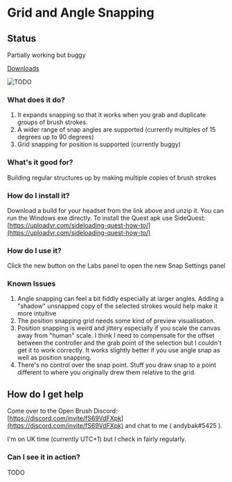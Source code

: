# Grid and Angle Snapping

## Status

Partially working but buggy

[Downloads](https://github.com/IxxyXR/open-brush/wiki/Downloads)

![TODO](https://cdn.discordapp.com/attachments/804251582715265034/846812293177933894/2021-05-25_19-06-31.gif)

### What does it do?

1. It expands snapping so that it works when you grab and duplicate groups of brush strokes.
2. A wider range of snap angles are supported \(currently multiples of 15 degrees up to 90 degrees\)
3. Grid snapping for position is supported \(currently buggy\)

### What's it good for?

Building regular structures up by making multiple copies of brush strokes

### How do I install it?

Download a build for your headset from the link above and unzip it. You can run the Windows exe directly. To install the Quest apk use SideQuest: [https://uploadvr.com/sideloading-quest-how-to/](https://uploadvr.com/sideloading-quest-how-to/)

### How do I use it?

Click the new button on the Labs panel to open the new Snap Settings panel

### Known Issues

1. Angle snapping can feel a bit fiddly especially at larger angles. Adding a "shadow" unsnapped copy of the selected strokes would help make it more intuitive
2. The position snapping grid needs some kind of preview visualisation.
3. Position snapping is weird and jittery especially if you scale the canvas away from "human" scale. I think I need to compensate for the offset between the controller and the grab point of the selection but I couldn't get it to work correctly. It works slightly better if you use angle snap as well as position snapping.
4. There's no control over the snap point. Stuff you draw snap to a point different to where you originally drew them relative to the grid. 

## How do I get help

Come over to the Open Brush Discord: [https://discord.com/invite/fS69VdFXpk](https://discord.com/invite/fS69VdFXpk) and chat to me \( andybak\#5425 \).

I'm on UK time \(currently UTC+1\) but I check in fairly regularly.

### Can I see it in action?

TODO

